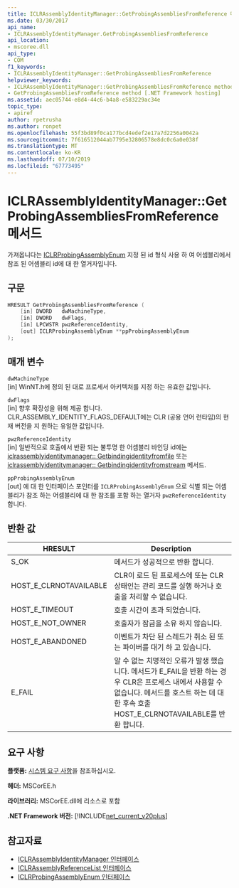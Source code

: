 ```yaml
---
title: ICLRAssemblyIdentityManager::GetProbingAssembliesFromReference 메서드
ms.date: 03/30/2017
api_name:
- ICLRAssemblyIdentityManager.GetProbingAssembliesFromReference
api_location:
- mscoree.dll
api_type:
- COM
f1_keywords:
- ICLRAssemblyIdentityManager::GetProbingAssembliesFromReference
helpviewer_keywords:
- ICLRAssemblyIdentityManager::GetProbingAssembliesFromReference method [.NET Framework hosting]
- GetProbingAssembliesFromReference method [.NET Framework hosting]
ms.assetid: aec05744-e8d4-44c6-b4a8-e583229ac34e
topic_type:
- apiref
author: rpetrusha
ms.author: ronpet
ms.openlocfilehash: 55f3bd89f0ca177bcd4edef2e17a7d2256a0042a
ms.sourcegitcommit: 7f616512044ab7795e32806578e8dc0c6a0e038f
ms.translationtype: MT
ms.contentlocale: ko-KR
ms.lasthandoff: 07/10/2019
ms.locfileid: "67773495"
---
```

# <a name="iclrassemblyidentitymanagergetprobingassembliesfromreference-method"></a>ICLRAssemblyIdentityManager::GetProbingAssembliesFromReference 메서드
가져옵니다는 [ICLRProbingAssemblyEnum](../../../../docs/framework/unmanaged-api/hosting/iclrprobingassemblyenum-interface.md) 지정 된 id 형식 사용 하 여 어셈블리에서 참조 된 어셈블리 id에 대 한 열거자입니다.  
  
## <a name="syntax"></a>구문  
  
```cpp  
HRESULT GetProbingAssembliesFromReference (  
    [in] DWORD   dwMachineType,  
    [in] DWORD   dwFlags,  
    [in] LPCWSTR pwzReferenceIdentity,  
    [out] ICLRProbingAssemblyEnum **ppProbingAssemblyEnum  
);  
```  
  
## <a name="parameters"></a>매개 변수  
 `dwMachineType`  
 [in] WinNT.h에 정의 된 대로 프로세서 아키텍처를 지정 하는 유효한 값입니다.  
  
 `dwFlags`  
 [in] 향후 확장성을 위해 제공 합니다. CLR_ASSEMBLY_IDENTITY_FLAGS_DEFAULT에는 CLR (공용 언어 런타임)의 현재 버전을 지 원하는 유일한 값입니다.  
  
 `pwzReferenceIdentity`  
 [in] 일반적으로 호출에서 반환 되는 불투명 한 어셈블리 바인딩 id에는 [iclrassemblyidentitymanager:: Getbindingidentityfromfile](../../../../docs/framework/unmanaged-api/hosting/iclrassemblyidentitymanager-getbindingidentityfromfile-method.md) 또는 [iclrassemblyidentitymanager:: Getbindingidentityfromstream](../../../../docs/framework/unmanaged-api/hosting/iclrassemblyidentitymanager-getbindingidentityfromstream-method.md) 메서드.  
  
 `ppProbingAssemblyEnum`  
 [out] 에 대 한 인터페이스 포인터를 `ICLRProbingAssemblyEnum` 으로 식별 되는 어셈블리가 참조 하는 어셈블리에 대 한 참조를 포함 하는 열거자 `pwzReferenceIdentity`합니다.  
  
## <a name="return-value"></a>반환 값  
  
|HRESULT|Description|  
|-------------|-----------------|  
|S_OK|메서드가 성공적으로 반환 합니다.|  
|HOST_E_CLRNOTAVAILABLE|CLR이 로드 된 프로세스에 또는 CLR 상태인는 관리 코드를 실행 하거나 호출을 처리할 수 없습니다.|  
|HOST_E_TIMEOUT|호출 시간이 초과 되었습니다.|  
|HOST_E_NOT_OWNER|호출자가 잠금을 소유 하지 않습니다.|  
|HOST_E_ABANDONED|이벤트가 차단 된 스레드가 취소 된 또는 파이버를 대기 하 고 있습니다.|  
|E_FAIL|알 수 없는 치명적인 오류가 발생 했습니다. 메서드가 E_FAIL을 반환 하는 경우 CLR은 프로세스 내에서 사용할 수 없습니다. 메서드를 호스트 하는 데 대 한 후속 호출 HOST_E_CLRNOTAVAILABLE를 반환 합니다.|  
  
## <a name="requirements"></a>요구 사항  
 **플랫폼:** [시스템 요구 사항](../../../../docs/framework/get-started/system-requirements.md)을 참조하십시오.  
  
 **헤더:** MSCorEE.h  
  
 **라이브러리:** MSCorEE.dll에 리소스로 포함  
  
 **.NET Framework 버전:** [!INCLUDE[net_current_v20plus](../../../../includes/net-current-v20plus-md.md)]  
  
## <a name="see-also"></a>참고자료

- [ICLRAssemblyIdentityManager 인터페이스](../../../../docs/framework/unmanaged-api/hosting/iclrassemblyidentitymanager-interface.md)
- [ICLRAssemblyReferenceList 인터페이스](../../../../docs/framework/unmanaged-api/hosting/iclrassemblyreferencelist-interface.md)
- [ICLRProbingAssemblyEnum 인터페이스](../../../../docs/framework/unmanaged-api/hosting/iclrprobingassemblyenum-interface.md)
